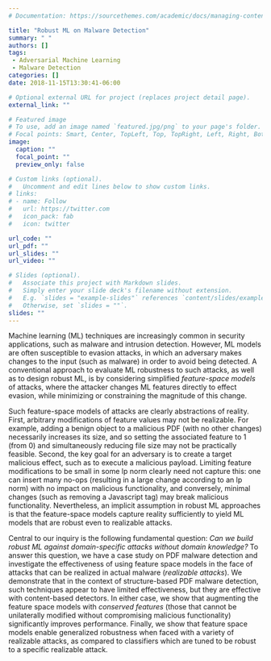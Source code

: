 ```yaml
---
# Documentation: https://sourcethemes.com/academic/docs/managing-content/

title: "Robust ML on Malware Detection"
summary: " "
authors: []
tags: 
 - Adversarial Machine Learning
 - Malware Detection
categories: []
date: 2018-11-15T13:30:41-06:00

# Optional external URL for project (replaces project detail page).
external_link: ""

# Featured image
# To use, add an image named `featured.jpg/png` to your page's folder.
# Focal points: Smart, Center, TopLeft, Top, TopRight, Left, Right, BottomLeft, Bottom, BottomRight.
image:
  caption: ""
  focal_point: ""
  preview_only: false

# Custom links (optional).
#   Uncomment and edit lines below to show custom links.
# links:
# - name: Follow
#   url: https://twitter.com
#   icon_pack: fab
#   icon: twitter

url_code: ""
url_pdf: ""
url_slides: ""
url_video: ""

# Slides (optional).
#   Associate this project with Markdown slides.
#   Simply enter your slide deck's filename without extension.
#   E.g. `slides = "example-slides"` references `content/slides/example-slides.md`.
#   Otherwise, set `slides = ""`.
slides: ""
---
```


Machine learning (ML) techniques are increasingly common in security applications, such as malware and intrusion detection. However, ML models are often susceptible to evasion attacks, in which an adversary makes changes to the input (such as malware) in order to avoid being detected. A conventional approach to evaluate ML robustness to such attacks, as well as to design robust ML, is by considering simplified *feature-space models* of attacks, where the attacker changes ML features directly to effect evasion, while minimizing or constraining the magnitude of this change. 

Such feature-space models of attacks are clearly abstractions of reality. First, arbitrary modifications of feature values may not be realizable. For example, adding a benign object to a malicious PDF (with no other changes) necessarily increases its size, and so setting the associated feature to 1 (from 0) and simultaneously reducing file size may not be practically feasible. Second, the key goal for an adversary is to create a target malicious effect, such as to execute a malicious payload. Limiting feature modifications to be small in some lp norm clearly need not capture this: one can insert many no-ops (resulting in a large change according to an lp norm) with no impact on malicious functionality, and conversely, minimal changes (such as removing a Javascript tag) may break malicious functionality. Nevertheless, an implicit assumption in robust ML approaches is that the feature-space models capture reality sufficiently to yield ML models that are robust even to realizable attacks.

Central to our inquiry is the following fundamental question: *Can we build robust ML against domain-specific attacks without domain knowledge?* To answer this question, we have a case study on PDF malware detection and investigate the effectiveness of using feature space models in the face of attacks that can be realized in actual malware (*realizable attacks*). We demonstrate that in the context of structure-based PDF malware detection, such techniques appear to have limited effectiveness, but they are effective with content-based detectors. In either case, we show that augmenting the feature space models with *conserved features* (those that cannot be unilaterally modified without compromising malicious functionality) significantly improves performance. Finally, we show that feature space models enable generalized robustness when faced with a variety of realizable attacks, as compared to classifiers which are tuned to be robust to a specific realizable attack.
